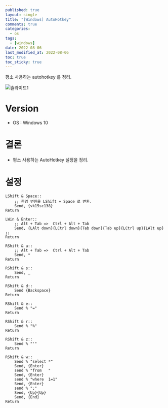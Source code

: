 ```yaml
---
published: true
layout: single
title: "[Windows] AutoHotkey"
comments: true
categories:
  - os
tags:
  - [windows]
date: 2022-08-06
last_modified_at: 2022-08-06
toc: true
toc_sticky: true
---
```

평소 사용하는 autohotkey 를 정리.

![슬라이드1](https://user-images.githubusercontent.com/22446581/183247400-c5c8cf95-8369-4b10-9523-80e4c1a2ab44.PNG)

# Version

* OS : Windows 10

# 결론

* 평소 사용하는 AutoHotkey 설정을 정리.

# 설정

```
LShift & Space::
    ;; 한영 변환을 LShift + Space 로 변환.
    Send, {vk15sc138} 
Return

LWin & Enter::
    ;; Alt + Tab =>  Ctrl + Alt + Tab
    Send, {LAlt down}{LCtrl down}{Tab down}{Tab up}{LCtrl up}{LAlt up} ;; 
Return

RShift & a::
    ;; Alt + Tab =>  Ctrl + Alt + Tab
    Send, *
Return

RShift & s::
    Send, _
Return

RShift & d::
    Send {Backspace}
Return

RShift & e::
    Send % "="
Return

RShift & r::
    Send % "%"
Return

RShift & z::
    Send % "'"
Return

RShift & w::
    Send % "select *"
    Send, {Enter}
    send % "from   "
    Send, {Enter}
    send % "where  1=1"
    Send, {Enter}
    send % ";"
    Send, {Up}{Up}
    Send, {End}
Return
```